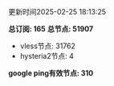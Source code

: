 更新时间2025-02-25 18:13:25

**总订阅: 165**
**总节点: 51907**
- vless节点: 31762
- hysteria2节点: 4

**google ping有效节点: 310**
